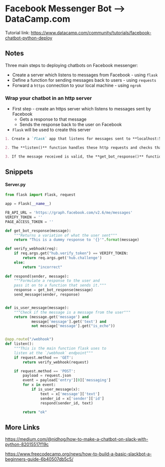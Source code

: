 # Facebook Messenger Bot --> DataCamp.com

Tutorial link: https://www.datacamp.com/community/tutorials/facebook-chatbot-python-deploy

## Notes

Three main steps to deploying chatbots on Facebook messenger:

* Create a server which listens to messages from Facebook - using `flask`
* Define a function for sending messages back to users - using `requests`
* Forward a `https` connection to your local machine - using `ngrok`

### Wrap your chatbot in an http server

* First step - create an https server which listens to messages sent by Facebook
  * Gets a response to that message
  * Sends the response back to the user on Facebook
* `Flask` will be used to create this server



```markdown
1. Create a `flask` app that listens for messages sent to **localhost:5000/webhook**. When messages are sent on Facebook, they will arrive as http requests to this URL

2. The **listen()** function handles these http requests and checks that they contain a valid Facebook message

3. If the message received is valid, the **get_bot_response()** function is called, and the response is sent back to Facebook Messenger
```



## Snippets

#### Server.py

```python
from flask import Flask, request

app = Flask(__name__)

FB_API_URL = 'https://graph.facebook.com/v2.6/me/messages'
VERIFY_TOKEN = ''
PAGE_ACCESS_TOKEN = ''

def get_bot_response(message):
    """Returns a variation of what the user sent"""
    return "This is a dummy response to '{}'".format(message)

def verify_webhook(req):
    if req.args.get("hub.verify_token") == VERIFY_TOKEN:
        return req.args.get('hub.challenge')
   	else:
        return "incorrect"
    
def respond(sender, message):
    """Formulate a response to the user and
    pass it on to a function that sends it."""
    response = get_bot_response(message)
    send_message(sender, response)


def is_user_message(message):
    """Check if the message is a message from the user"""
    return (message.get('message') and
            message['message'].get('text') and
            not message['message'].get("is_echo"))


@app.route("/webhook")
def listen():
    """This is the main function flask uses to 
    listen at the `/webhook` endpoint"""
    if request.method == 'GET':
        return verify_webhook(request)

    if request.method == 'POST':
        payload = request.json
        event = payload['entry'][0]['messaging']
        for x in event:
            if is_user_message(x):
                text = x['message']['text']
                sender_id = x['sender']['id']
                respond(sender_id, text)

        return "ok"    
```



## More Links

https://medium.com/@nidhog/how-to-make-a-chatbot-on-slack-with-python-82015517f19c

https://www.freecodecamp.org/news/how-to-build-a-basic-slackbot-a-beginners-guide-6b40507db5c5/